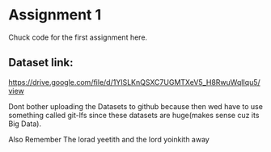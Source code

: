 # Assignment 1
Chuck code for the first assignment here. 

## Dataset link:
https://drive.google.com/file/d/1YISLKnQSXC7UGMTXeV5_H8RwuWqlIqu5/view

Dont bother uploading the Datasets to github because then wed have to use something called git-lfs since these datasets are huge(makes sense cuz its Big Data).

Also Remember 
The lorad yeetith and the lord yoinkith away